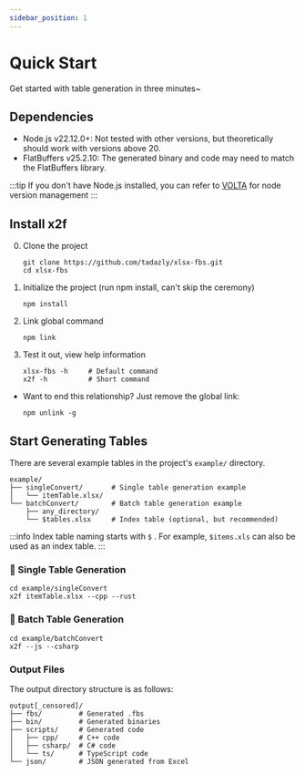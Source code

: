 ```yaml
---
sidebar_position: 1
---
```


# Quick Start

Get started with table generation in three minutes~

## Dependencies

- Node.js v22.12.0+: Not tested with other versions, but theoretically should work with versions above 20.
- FlatBuffers v25.2.10: The generated binary and code may need to match the FlatBuffers library.

:::tip
If you don't have Node.js installed, you can refer to [VOLTA](https://docs.volta.sh/guide/getting-started) for node version management
:::

## Install x2f

0. Clone the project

    ```shell
    git clone https://github.com/tadazly/xlsx-fbs.git
    cd xlsx-fbs
    ```

1. Initialize the project (run npm install, can't skip the ceremony)

    ```shell
    npm install
    ```

2. Link global command

    ```shell
    npm link
    ```

3. Test it out, view help information

    ```shell
    xlsx-fbs -h     # Default command
    x2f -h          # Short command
    ```

- Want to end this relationship? Just remove the global link:

    ```shell
    npm unlink -g
    ```

## Start Generating Tables

There are several example tables in the project's `example/` directory.

```
example/
├── singleConvert/       # Single table generation example
│   └── itemTable.xlsx/        
└── batchConvert/        # Batch table generation example
    ├── any_directory/           
    └── $tables.xlsx     # Index table (optional, but recommended)
```

:::info
Index table naming starts with `$` . For example, `$items.xls` can also be used as an index table.
:::

### 🎯 Single Table Generation

```shell
cd example/singleConvert
x2f itemTable.xlsx --cpp --rust
```

### 🎯 Batch Table Generation

```shell
cd example/batchConvert
x2f --js --csharp
```

### Output Files

The output directory structure is as follows:

```
output[_censored]/
├── fbs/         # Generated .fbs
├── bin/         # Generated binaries
├── scripts/     # Generated code
│   ├── cpp/     # C++ code
│   ├── csharp/  # C# code
│   └── ts/      # TypeScript code
└── json/        # JSON generated from Excel
```